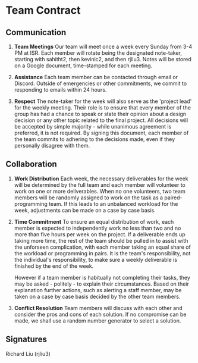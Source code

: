 # Team Contract

## Communication
1. **Team Meetings** Our team will meet once a week every Sunday from 3-4 PM
   at ISR. Each member will rotate being the designated note-taker, starting
   with sahitht2, then kevinlc2, and then rjliu3. Notes will be stored on a
   Google document, time-stamped for each meeting.

2. **Assistance** Each team member can be contacted through email or Discord.
   Outside of emergencies or other commitments, we commit to responding to
   emails within 24 hours.

3. **Respect** The note-taker for the week will also serve as the 'project lead'
   for the weekly meeting. Their role is to ensure that every member of the
   group has had a chance to speak or state their opinion about a design
   decision or any other topic related to the final project. All decisions will
   be accepted by simple majority - while unanimous agreement is preferred, it
   is not required. By signing this document, each member of the team commits to
   adhering to the decisions made, even if they personally disagree with them.

## Collaboration

1. **Work Distribution** Each week, the necessary deliverables for the week will
   be determined by the full team and each member will volunteer to work on one
   or more deliverables. When no one volunteers, two team members will be
   randomly assigned to work on the task as a paired-programming team. If this
   leads to an unbalanced workload for the week, adjustments can be made on a
   case by case basis.

2. **Time Commitment** To ensure an equal distribution of work, each member is
   expected to independently work no less than two and no more than five hours
   per week on the project. If a deliverable ends up taking more time, the rest
   of the team should be pulled in to assist with the unforseen complication,
   with each member taking an equal share of the workload or programming in
   pairs. It is the team's responsibility, not the individual's responsibility,
   to make sure a weekly deliverable is finished by the end of the week.

   However if a team member is habitually not completing their tasks, they may
   be asked - politely - to explain their circumstances. Based on their
   explanation further actions, such as alerting a staff member, may be taken on
   a case by case basis decided by the other team members.

3. **Conflict Resolution** Team members will discuss with each other and
   consider the pros and cons of each solution. If no compromise can be made, we
   shall use a random number generator to select a solution.

## Signatures

Richard Liu (rjliu3)
